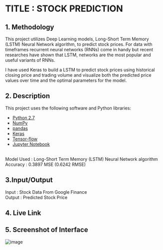 # TITLE : STOCK PREDICTION

## 1. Methodology
This project utilizes Deep Learning models, Long-Short Term Memory (LSTM) Neural Network algorithm, to predict stock prices. For data with timeframes recurrent neural networks (RNNs) come in handy but recent researches have shown that LSTM, networks are the most popular and useful variants of RNNs. 

I have used Keras to build a LSTM to predict stock prices using historical closing price and trading volume and visualize both the predicted price values over time and the optimal parameters for the model.
## 2. Description

This project uses the following software and Python libraries:

* [Python 2.7](https://www.python.org/download/releases/2.7/)
* [NumPy](http://www.numpy.org/)
* [pandas](http://pandas.pydata.org/)
* [Keras](https://keras.io/)
* [Tensor-flow](https://www.tensorflow.org)
* [Jupyter Notebook](http://ipython.org/notebook.html)

<br> Model Used : Long-Short Term Memory (LSTM) Neural Network algorithm
<br> Accuracy : 0.3897 MSE (0.6242 RMSE)

## 3.Input/Output
Input : Stock Data From Google Finance
<br> Output : Predicted Stock Price 

## 4. Live Link


## 5. Screenshot of Interface

![image](https://user-images.githubusercontent.com/64203412/208243661-7f051f94-5a3a-4fd7-a1f3-255d0376b7bd.png)
